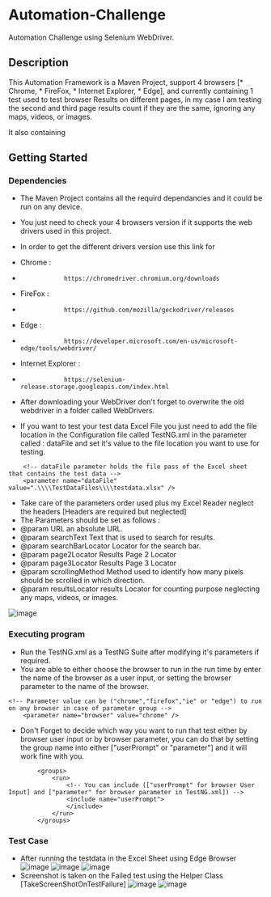 # Automation-Challenge
Automation Challenge using Selenium WebDriver.

## Description

This Automation Framework is a Maven Project, support 4 browsers [* Chrome, * FireFox, * Internet Explorer, * Edge], and currently containing 1 test used to test browser Results on different pages, in my case I am testing the second and third page results count if they are the same, ignoring any maps, videos, or images. 

It also containing 

## Getting Started

### Dependencies

* The Maven Project contains all the requird dependancies and it could be run on any device.
* You just need to check your 4 browsers version if it supports the web drivers used in this project.
* In order to get the different drivers version use this link for
* Chrome : 
*                 https://chromedriver.chromium.org/downloads
* FireFox : 
*                 https://github.com/mozilla/geckodriver/releases
* Edge : 
*                 https://developer.microsoft.com/en-us/microsoft-edge/tools/webdriver/
* Internet Explorer : 
*                 https://selenium-release.storage.googleapis.com/index.html

* After downloading your WebDriver don't forget to overwrite the old webdriver in a folder called WebDrivers.


* If you want to test your test data Excel File you just need to add the file location in the Configuration file called TestNG.xml in the parameter called : dataFile and set it's value to the file location you want to use for testing.
```
	<!-- dataFile parameter holds the file pass of the Excel sheet that contains the test data -->
	<parameter name="dataFile" value=".\\\\TestDataFiles\\\\testdata.xlsx" />
```

* Take care of the parameters order used plus my Excel Reader neglect the headers [Headers are required but neglected]
* The Parameters should be set as follows :
* @param URL              an absolute URL.
* @param searchText       Text that is used to search for results.
* @param searchBarLocator Locator for the search bar.
* @param page2Locator     Results Page 2 Locator
* @param page3Locator     Results Page 3 Locator
* @param scrollingMethod  Method used to identify how many pixels should be scrolled in which direction.
* @param resultsLocator   results Locator for counting purpose neglecting any maps, videos, or images.

![image](https://user-images.githubusercontent.com/33814335/122742129-f0f4f200-d285-11eb-82fa-33509ef603e1.png)



### Executing program

* Run the TestNG.xml as a TestNG Suite after modifying it's parameters if required.
* You are able to either choose the browser to run in the run time by enter the name of the browser as a user input, or setting the browser parameter to the name of the browser.
```
<!-- Parameter value can be ("chrome","firefox","ie" or "edge") to run on any browser in case of parameter group -->
	<parameter name="browser" value="chrome" />
```

* Don't Forget to decide which way you want to run that test either by browser user input or by browser parameter, you can do that by setting the group name into either ["userPrompt" or "parameter"] and it will work fine with you.
```
		<groups>
			<run>
				<!-- You can include (["userPrompt" for browser User Input] and ["parameter" for browser parameter in TestNG.xml]) -->
				<include name="userPrompt">
				</include>
			</run>
		</groups>
```
### Test Case

* After running the testdata in the Excel Sheet using Edge Browser
![image](https://user-images.githubusercontent.com/33814335/122742129-f0f4f200-d285-11eb-82fa-33509ef603e1.png)
![image](https://user-images.githubusercontent.com/33814335/122742042-dde22200-d285-11eb-9442-1864b8fe6468.png)
![image](https://user-images.githubusercontent.com/33814335/122742345-226dbd80-d286-11eb-8432-6c71a94a6625.png)
* Screenshot is taken on the Failed test using the Helper Class [TakeScreenShotOnTestFailure]
![image](https://user-images.githubusercontent.com/33814335/122742469-43361300-d286-11eb-9302-bb51b20e285b.png)
![image](https://user-images.githubusercontent.com/33814335/122742535-55b04c80-d286-11eb-8115-0f48270f33d7.png)



